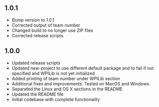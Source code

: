 ## 1.0.1
* Bump version to 1.0.1
* Corrected output of team number
* Changed build to no longer use ZIP files
* Corrected release scripts

## 1.0.0

* Updated release scripts
* Updated new-project to use different default package and to fail if not specified and WPILib is not yet initialized
* Added printing of team number under WPILib section
* Additional fixes and improvements. Tested on MacOS and Windows.
* Separated the Linux and OS X sections in the README
* Updated the README file
* Initial codebase with complete functionality
